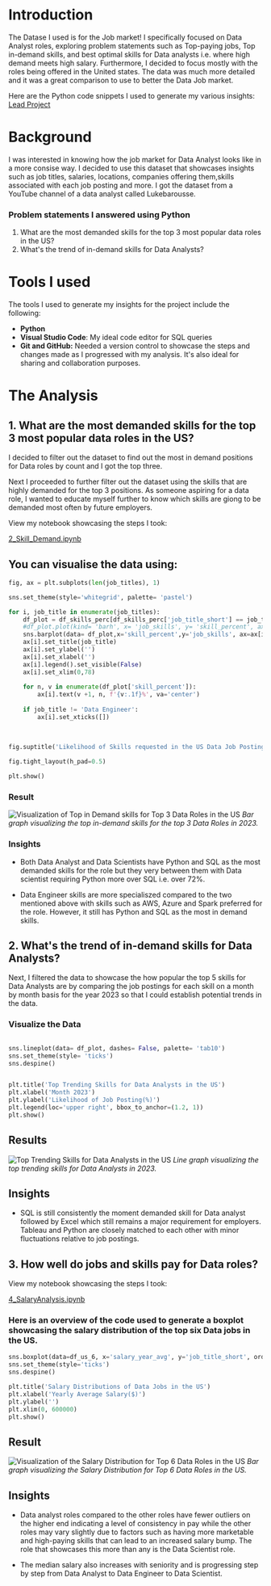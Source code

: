 # Introduction
The Datase I used is for the Job market! I specifically focused on Data Analyst roles, exploring problem statements such as Top-paying jobs, Top in-demand skills, and best optimal skills for Data analysts i.e. where high demand meets high salary. 
Furthermore, I decided to focus mostly with the roles being offered in the United states. The data was much more detailed and it was a great comparison to use to better the Data Job market.

Here are the Python code snippets I used to generate my various insights:
[Lead Project](L_Project)


# Background
I was interested in knowing how the job market for Data Analyst looks like in a more consise way. I decided to use this dataset that showcases insights such as job titles, salaries, locations, companies offering them,skills associated with each job posting and more. I got the dataset from a YouTube channel of a data analyst called Lukebarousse.

### Problem statements I answered using Python
1. What are the most demanded skills for the top 3 most popular data roles in the US?
2. What's the trend of in-demand skills for Data Analysts?

# Tools I used
The tools I used to generate my insights for the project include the following:
- **Python**
- **Visual Studio Code**: My ideal code editor for SQL queries
- **Git and GitHub:** Needed a version control to showcase the steps and changes  made as I progressed with my analysis. It's also ideal for sharing and collaboration purposes.

# The Analysis

## 1. What are the most demanded skills for the top 3 most popular data roles in the US?

I decided to filter out the dataset to find out the most in demand positions for Data roles by count and I got the top three. 

Next I proceeded to further filter out the dataset using the skills that are highly demanded for the top 3 positions.
As someone aspiring for a data role, I wanted to educate myself further to know which skills are giong to be demanded most often by future employers.


View my notebook showcasing the steps I took:

[2_Skill_Demand.ipynb](L_Project\2_Skill_Demand.ipynb)

## You can visualise the data using:

```python
fig, ax = plt.subplots(len(job_titles), 1)

sns.set_theme(style='whitegrid', palette= 'pastel')

for i, job_title in enumerate(job_titles):
    df_plot = df_skills_perc[df_skills_perc['job_title_short'] == job_title].head(5)
    #df_plot.plot(kind= 'barh', x= 'job_skills', y= 'skill_percent', ax=ax[i], title= job_title)
    sns.barplot(data= df_plot,x='skill_percent',y='job_skills', ax=ax[i], hue= 'skill_count', palette='dark:b_r')
    ax[i].set_title(job_title)
    ax[i].set_ylabel('')
    ax[i].set_xlabel('')
    ax[i].legend().set_visible(False)
    ax[i].set_xlim(0,78)
    
    for n, v in enumerate(df_plot['skill_percent']):
        ax[i].text(v +1, n, f'{v:.1f}%', va='center')
   
    if job_title != 'Data Engineer':
        ax[i].set_xticks([])
    
            
    
fig.suptitle('Likelihood of Skills requested in the US Data Job Postings', fontsize= 15)

fig.tight_layout(h_pad=0.5)

plt.show()
```

### Result

![Visualization of Top in Demand skills for Top 3 Data Roles in the US](L_Project/images/SkillDemand.png)
*Bar graph visualizing the top in-demand skills for the top 3 Data Roles in 2023.*

### Insights

- Both Data Analyst and Data Scientists have Python and SQL as the most demanded skills for the role but they very between them with Data scientist requiring Python more over SQL i.e. over 72%.

- Data Engineer skills are more specialiszed compared to the two mentioned above with skills such as AWS, Azure and Spark preferred for the role. However, it still has Python and SQL as the most in demand skills.


## 2. What's the trend of in-demand skills for Data Analysts?

Next, I filtered the data to showcase the how popular the top 5 skills for Data Analysts are by comparing the job postings for each skill on a month by month basis for the year 2023 so that I could establish potential trends in the data.

### Visualize the Data

```python

sns.lineplot(data= df_plot, dashes= False, palette= 'tab10')
sns.set_theme(style= 'ticks')
sns.despine()


plt.title('Top Trending Skills for Data Analysts in the US')
plt.xlabel('Month 2023')
plt.ylabel('Likelihood of Job Posting(%)')
plt.legend(loc='upper right', bbox_to_anchor=(1.2, 1))
plt.show()

```

## Results

![Top Trending Skills for Data Analysts in the US](L_Project/images/SkillsTrends.png)
*Line graph visualizing the top trending skills for Data Analysts in 2023.*

## Insights

- SQL is still consistently the moment demanded skill for Data analyst followed by Excel which still remains a major requirement for employers. Tableau and Python are closely matched to each other with minor fluctuations relative to job postings.


## 3. How well do jobs and skills pay for Data roles?

View my notebook showcasing the steps I took:

[4_SalaryAnalysis.ipynb](L_Project/4_SalaryAnalysis.ipynb)

### Here is an overview of the code used to generate a boxplot showcasing the salary distribution of the top six Data jobs in the US.

``` python
sns.boxplot(data=df_us_6, x='salary_year_avg', y='job_title_short', order= role_order)
sns.set_theme(style='ticks')
sns.despine()

plt.title('Salary Distributions of Data Jobs in the US')
plt.xlabel('Yearly Average Salary($)')
plt.ylabel('')
plt.xlim(0, 600000) 
plt.show()

```

## Result

![Visualization of the Salary Distribution for Top 6 Data Roles in the US](L_Project/images/Salary_Analysis.png)
*Bar graph visualizing the Salary Distribution for Top 6 Data Roles in the US.*

## Insights

- Data analyst roles compared to the other roles have fewer outliers on the higher end indicating a level of consistency in pay while the other roles may vary slightly due to factors such as having more marketable and high-paying skills that can lead to an increased salary bump. The role that showcases this more than any is the Data Scientist role.

- The median salary also increases with seniority and is progressing step by step from Data Analyst to Data Engineer to Data Scientist.